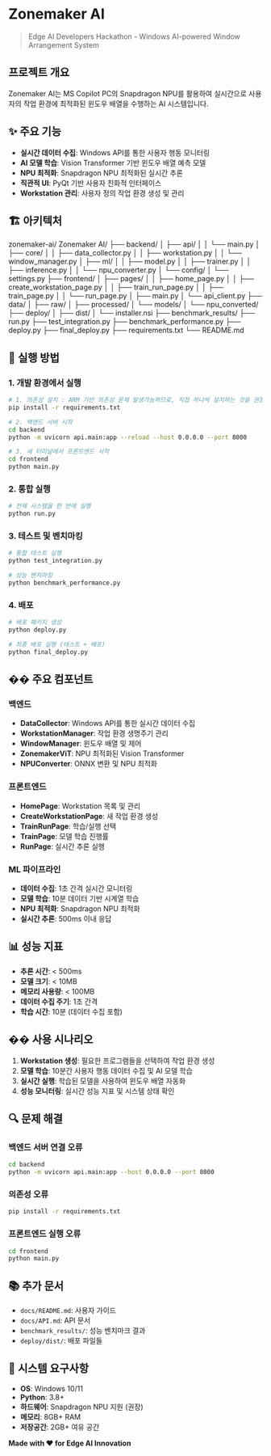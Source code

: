 # Zonemaker AI

> Edge AI Developers Hackathon - Windows AI-powered Window Arrangement System

## 프로젝트 개요

Zonemaker AI는 MS Copilot PC의 Snapdragon NPU를 활용하여 실시간으로 사용자의 작업 환경에 최적화된 윈도우 배열을 수행하는 AI 시스템입니다.

## ✨ 주요 기능

- **실시간 데이터 수집**: Windows API를 통한 사용자 행동 모니터링
- **AI 모델 학습**: Vision Transformer 기반 윈도우 배열 예측 모델
- **NPU 최적화**: Snapdragon NPU 최적화된 실시간 추론
- **직관적 UI**: PyQt 기반 사용자 친화적 인터페이스
- **Workstation 관리**: 사용자 정의 작업 환경 생성 및 관리

## 🏗️ 아키텍처
zonemaker-ai/
Zonemaker AI/
├── backend/
│   ├── api/
│   │   └── main.py
│   ├── core/
│   │   ├── data_collector.py
│   │   ├── workstation.py
│   │   └── window_manager.py
│   ├── ml/
│   │   ├── model.py
│   │   ├── trainer.py
│   │   ├── inference.py
│   │   └── npu_converter.py
│   └── config/
│       └── settings.py
├── frontend/
│   ├── pages/
│   │   ├── home_page.py
│   │   ├── create_workstation_page.py
│   │   ├── train_run_page.py
│   │   ├── train_page.py
│   │   └── run_page.py
│   ├── main.py
│   └── api_client.py
├── data/
│   ├── raw/
│   ├── processed/
│   └── models/
│       └── npu_converted/
├── deploy/
│   ├── dist/
│   └── installer.nsi
├── benchmark_results/
├── run.py
├── test_integration.py
├── benchmark_performance.py
├── deploy.py
├── final_deploy.py
├── requirements.txt
└── README.md



## 🚀 실행 방법

### 1. 개발 환경에서 실행

```bash
# 1. 의존성 설치 : ARM 기반 의존성 문제 발생가능하므로, 직접 하나씩 설치하는 것을 권장. psutil의 경우 별도의 빌드 툴 설치 필요.
pip install -r requirements.txt

# 2. 백엔드 서버 시작
cd backend
python -m uvicorn api.main:app --reload --host 0.0.0.0 --port 8000

# 3. 새 터미널에서 프론트엔드 시작
cd frontend
python main.py
```

### 2. 통합 실행

```bash
# 전체 시스템을 한 번에 실행
python run.py
```

### 3. 테스트 및 벤치마킹

```bash
# 통합 테스트 실행
python test_integration.py

# 성능 벤치마킹
python benchmark_performance.py
```

### 4. 배포

```bash
# 배포 패키지 생성
python deploy.py

# 최종 배포 실행 (테스트 + 배포)
python final_deploy.py
```

## �� 주요 컴포넌트

### 백엔드
- **DataCollector**: Windows API를 통한 실시간 데이터 수집
- **WorkstationManager**: 작업 환경 생명주기 관리
- **WindowManager**: 윈도우 배열 및 제어
- **ZonemakerViT**: NPU 최적화된 Vision Transformer
- **NPUConverter**: ONNX 변환 및 NPU 최적화

### 프론트엔드
- **HomePage**: Workstation 목록 및 관리
- **CreateWorkstationPage**: 새 작업 환경 생성
- **TrainRunPage**: 학습/실행 선택
- **TrainPage**: 모델 학습 진행률
- **RunPage**: 실시간 추론 실행

### ML 파이프라인
- **데이터 수집**: 1초 간격 실시간 모니터링
- **모델 학습**: 10분 데이터 기반 시계열 학습
- **NPU 최적화**: Snapdragon NPU 최적화
- **실시간 추론**: 500ms 이내 응답

## 📊 성능 지표

- **추론 시간**: < 500ms
- **모델 크기**: < 10MB
- **메모리 사용량**: < 100MB
- **데이터 수집 주기**: 1초 간격
- **학습 시간**: 10분 (데이터 수집 포함)

## �� 사용 시나리오

1. **Workstation 생성**: 필요한 프로그램들을 선택하여 작업 환경 생성
2. **모델 학습**: 10분간 사용자 행동 데이터 수집 및 AI 모델 학습
3. **실시간 실행**: 학습된 모델을 사용하여 윈도우 배열 자동화
4. **성능 모니터링**: 실시간 성능 지표 및 시스템 상태 확인

## 🔍 문제 해결

### 백엔드 서버 연결 오류
```bash
cd backend
python -m uvicorn api.main:app --host 0.0.0.0 --port 8000
```

### 의존성 오류
```bash
pip install -r requirements.txt
```

### 프론트엔드 실행 오류
```bash
cd frontend
python main.py
```

## 📚 추가 문서

- `docs/README.md`: 사용자 가이드
- `docs/API.md`: API 문서
- `benchmark_results/`: 성능 벤치마크 결과
- `deploy/dist/`: 배포 파일들

## 🔧 시스템 요구사항

- **OS**: Windows 10/11
- **Python**: 3.8+
- **하드웨어**: Snapdragon NPU 지원 (권장)
- **메모리**: 8GB+ RAM
- **저장공간**: 2GB+ 여유 공간

**Made with ❤️ for Edge AI Innovation**
